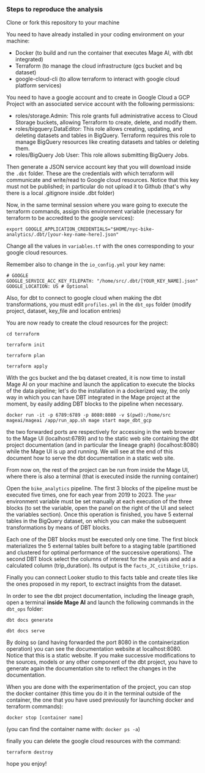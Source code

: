 ### Steps to reproduce the analysis

Clone or fork this repository to your machine

You need to have already installed in your coding environment on your machine:

* Docker (to build and run the container that executes Mage AI, with dbt integrated)
* Terraform (to manage the cloud infrastructure (gcs bucket and bq dataset)
* google-cloud-cli (to allow terraform to interact with google cloud platform services)

You need to have a google account and to create in Google Cloud a GCP Project with an associated service account with the following permissions:

* roles/storage.Admin: This role grants full administrative access to Cloud Storage buckets, allowing Terraform to create, delete, and modify them.
* roles/bigquery.DataEditor: This role allows creating, updating, and deleting datasets and tables in BigQuery. Terraform requires this role to manage BigQuery resources like creating datasets and tables or deleting them.
* roles/BigQuery Job User: This role allows submitting BigQuery Jobs.

Then generate a JSON service account key that you will download inside the `.dbt` folder. These are the credentials with which terraform will communicate and write/read to Google cloud resources. Notice that this key must not be published; in particular do not upload it to Github (that's why there is a local .gitignore inside .dbt folder)

Now, in the same terminal session where you ware going to execute the terraform commands, assign this environment variable (necessary for terraform to be accredited to the google services):

`export GOOGLE_APPLICATION_CREDENTIALS="$HOME/nyc-bike-analytics/.dbt/[your-key-name-here].json"`

Change all the values in `variables.tf` with the ones corresponding to your google cloud resources.

Remember also to change in the `io_config.yml` your key name:

```
# GOOGLE
GOOGLE_SERVICE_ACC_KEY_FILEPATH: "/home/src/.dbt/[YOUR_KEY_NAME].json"
GOOGLE_LOCATION: US # Optional
```

Also, for dbt to connect to google cloud when making the dbt transformations, you must edit `profiles.yml` in the `dbt_ops` folder (modify project, dataset, key_file and location entries)

You are now ready to create the cloud resources for the project:

`cd terraform`

`terraform init`

`terraform plan`

`terraform apply`

With the gcs bucket and the bq dataset created, it is now time to install Mage AI on your machine and launch the application to execute the blocks of the data pipeline; let's do the installation in a dockerized way, the only way in which you can have DBT integrated in the Mage project at the moment, by easily adding DBT blocks to the pipeline when necessary.

`docker run -it -p 6789:6789 -p 8080:8080 -v $(pwd):/home/src mageai/mageai /app/run_app.sh mage start mage_dbt_gcp`

the two forwarded ports are respectively for accessing in the web browser to the Mage UI (localhost:6789) and to the static web site containing the dbt project documentation (and in particular the lineage graph) (localhost:8080) while the Mage UI is up and running. We will see at the end of this document how to serve the dbt documentation in a static web site.

From now on, the rest of the project can be run from inside the Mage UI, where there is also a terminal (that is executed inside the running container)

Open the `bike_analytics` pipeline. The first 3 blocks of the pipeline must be executed five times, one for each year from 2019 to 2023. The `year `environment variable must be set manually at each execution of the three blocks (to set the variable, open the panel on the right of the UI and select the variables section). Once this operation is finished, you have 5 external tables in the BigQuery dataset, on which you can make the subsequent transformations by means of DBT blocks.

Each one of the DBT blocks must be executed only one time. The first block materializes the 5 external tables built before to a staging table (partitioned and clustered for optimal performance of the successive operations). The second DBT block select the columns of interest for the analysis and add a calculated column (trip_duration). Its output is the `facts_JC_citibike_trips`.

Finally you can connect Looker studio to this facts table and create tiles like the ones proposed in my report, to exctract insights from the dataset.

In order to see the dbt project documentation, including the lineage graph, open a terminal **inside Mage AI** and launch the following commands in the `dbt_ops` folder:

`dbt docs generate`

`dbt docs serve`

By doing so (and having forwarded the port 8080 in the containerization operation) you can see the documentation website at localhost:8080. Notice that this is a static website. If you make successive modifications to the sources, models or any other component of the dbt project, you have to generate again the documentation site to reflect the changes in the documentation.

When you are done with the experimentation of the project, you can stop the docker container (this time you do it in the terminal outside of the container, the one that you have used previously for launching docker and terraform commands):

`docker stop [container name] `

(you can find the container name with: `docker ps -a`)

finally you can delete the google cloud resources with the command:

`terraform destroy`

hope you enjoy!
